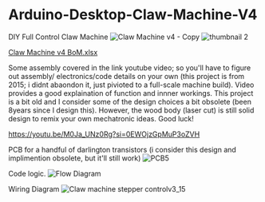 # Arduino-Desktop-Claw-Machine-V4
DIY Full Control Claw Machine 
![Claw Machine v4 - Copy](https://github.com/user-attachments/assets/558a7767-6efb-4280-84e6-d833fb80a5e5)
![thumbnail 2](https://github.com/user-attachments/assets/efb9874d-9c9e-4451-b5f6-d763cff3d760)


[Claw Machine v4 BoM.xlsx](https://github.com/user-attachments/files/17935404/Claw.Machine.v4.BoM.xlsx)


Some assembly covered in the link youtube video; so you'll have to figure out assembly/ electronics/code details on your own (this project is from 2015; i didnt abaondon it, just pivioted to a full-scale machine build). Video provides a good explaination of function and innner workings. This project is a bit old and I consider some of the design choices a bit obsolete (been 8years since I design this). However, the wood body (laser cut) is still solid design to remix your own mechatronic ideas. Good luck!

https://youtu.be/M0Ja_UNz0Rg?si=0EWOjzGpMuP3oZVH

PCB for a handful of darlington transistors (i consider this design and implimention obsolete, but it'll still work)
![PCB5](https://github.com/user-attachments/assets/41130e26-77d5-437a-8df3-641cba1a39b2)

Code logic.
![Flow Diagram](https://github.com/user-attachments/assets/417c773b-0d3f-4e50-975b-ab0e50fba3e8)

Wiring Diagram
![Claw machine stepper controlv3_15](https://github.com/user-attachments/assets/c9acaf6d-e115-49dc-9e5b-3e45b18082f4)
